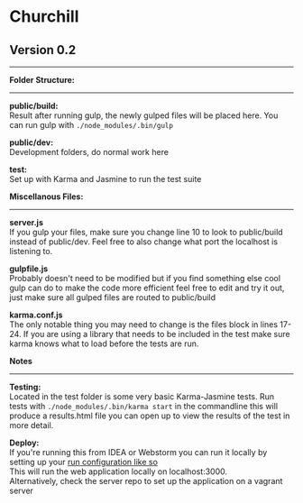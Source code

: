 # **Churchill**

## **Version 0.2**

___

**Folder Structure:**

___

**public/build:** <br/> 
Result after running gulp, the newly gulped files will be placed here. You can run gulp with ```./node_modules/.bin/gulp```

**public/dev:** <br/> 
Development folders, do normal work here

**test:** <br/> 
Set up with Karma and Jasmine to run the test suite

**Miscellanous Files:**

___

**server.js** <br/>
If you gulp your files, make sure you change line 10 to look to 
public/build instead of public/dev. 
Feel free to also change what port the localhost is listening to.

**gulpfile.js** <br/>
Probably doesn't need to be modified but if you find something else cool gulp can do to make the code more
efficient feel free to edit and try it out, just make sure all gulped files are routed to public/build

**karma.conf.js** <br/>
The only notable thing you may need to change is the files block in lines 17-24.  If you are using a library that
needs to be included in the test make sure karma knows what to load before the tests are run.

**Notes**

___

**Testing:** <br/>
Located in the test folder is some very basic Karma-Jasmine tests.  Run tests with ```./node_modules/.bin/karma start``` 
in the commandline this will produce a results.html file you can open up to view the results of the test in more detail.

**Deploy:** <br/>
If you're running this from IDEA or Webstorm you can run it locally by setting up your 
[run configuration like so](http://i.imgur.com/V4ik3yo.png) <br/>
This will run the web application locally on localhost:3000. <br/>
Alternatively, check the server repo to set up the application on a vagrant server
